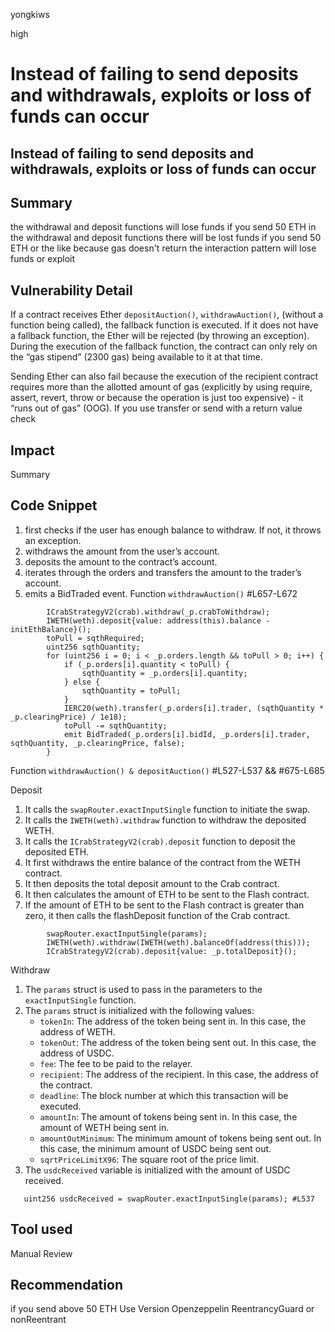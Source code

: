yongkiws

high

# Instead of failing to send deposits and withdrawals, exploits or loss of funds can occur

## Instead of failing to send deposits and withdrawals, exploits or loss of funds can occur

## Summary
the withdrawal and deposit functions will lose funds if you send 50 ETH in the withdrawal and deposit functions there will be lost funds if you send 50 ETH or the like because gas doesn't return the interaction pattern will lose funds or exploit

## Vulnerability Detail
If a contract receives Ether `depositAuction()`, `withdrawAuction()`, (without a function being called), the fallback function is executed. If it does not have a fallback function, the Ether will be rejected (by throwing an exception). During the execution of the fallback function, the contract can only rely on the “gas stipend” (2300 gas) being available to it at that time.

Sending Ether can also fail because the execution of the recipient contract requires more than the allotted amount of gas (explicitly by using require, assert, revert, throw or because the operation is just too expensive) - it “runs out of gas” (OOG). If you use transfer or send with a return value check


## Impact
Summary

## Code Snippet
1. first checks if the user has enough balance to withdraw. If not, it throws an exception.
2. withdraws the amount from the user’s account.
3. deposits the amount to the contract’s account.
4. iterates through the orders and transfers the amount to the trader’s account.
5. emits a BidTraded event.
Function `withdrawAuction()` #L657-L672
```solidity
        ICrabStrategyV2(crab).withdraw(_p.crabToWithdraw);
        IWETH(weth).deposit{value: address(this).balance - initEthBalance}();
        toPull = sqthRequired;
        uint256 sqthQuantity;
        for (uint256 i = 0; i < _p.orders.length && toPull > 0; i++) {
            if (_p.orders[i].quantity < toPull) {
                sqthQuantity = _p.orders[i].quantity;
            } else {
                sqthQuantity = toPull;
            }
            IERC20(weth).transfer(_p.orders[i].trader, (sqthQuantity * _p.clearingPrice) / 1e18);
            toPull -= sqthQuantity;
            emit BidTraded(_p.orders[i].bidId, _p.orders[i].trader, sqthQuantity, _p.clearingPrice, false);
        }
```

Function `withdrawAuction() & depositAuction()` #L527-L537 && #675-L685

Deposit

1. It calls the `swapRouter.exactInputSingle` function to initiate the swap.
2. It calls the `IWETH(weth).withdraw` function to withdraw the deposited WETH.
3. It calls the `ICrabStrategyV2(crab).deposit` function to deposit the deposited ETH.
4. It first withdraws the entire balance of the contract from the WETH contract.
5. It then deposits the total deposit amount to the Crab contract.
6. It then calculates the amount of ETH to be sent to the Flash contract.
7. If the amount of ETH to be sent to the Flash contract is greater than zero, it then calls the flashDeposit function of the Crab contract.

```solidity
        swapRouter.exactInputSingle(params);
        IWETH(weth).withdraw(IWETH(weth).balanceOf(address(this)));
        ICrabStrategyV2(crab).deposit{value: _p.totalDeposit}();

```

Withdraw
1. The `params` struct is used to pass in the parameters to the `exactInputSingle` function.
2. The `params` struct is initialized with the following values:
    - `tokenIn`: The address of the token being sent in. In this case, the address of WETH.
    - `tokenOut`: The address of the token being sent out. In this case, the address of USDC.
    - `fee`: The fee to be paid to the relayer.
    - `recipient`: The address of the recipient. In this case, the address of the contract.
    - `deadline`: The block number at which this transaction will be executed.
    - `amountIn`: The amount of tokens being sent in. In this case, the amount of WETH being sent in.
    - `amountOutMinimum`: The minimum amount of tokens being sent out. In this case, the minimum amount of USDC being sent out.
    - `sqrtPriceLimitX96`: The square root of the price limit.
3. The `usdcReceived` variable is initialized with the amount of USDC received.
```solidity
   uint256 usdcReceived = swapRouter.exactInputSingle(params); #L537
```

## Tool used
Manual Review

## Recommendation
if you send above 50 ETH Use Version Openzeppelin ReentrancyGuard or nonReentrant 